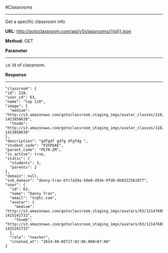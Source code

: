#Classrooms

----------
Get a specific classroom info


**URL:** http://gotoclassroom.com/api/v1/classrooms/{{id}}.json

**Method:**  GET

**Parameter**

----------
 `id`: Id of classroom.


**Response**

---------

    "classroom": {
    "id": 110,
    "user_id": 63,
    "name": "lop 110",
    "image": {
      "medium": "http://s3.amazonaws.com/gotoclassroom_staging_imgs/avatar_classes/110/smoke_medium.jpg?1413858638",
      "thumb": "http://s3.amazonaws.com/gotoclassroom_staging_imgs/avatar_classes/110/smoke_thumb.jpg?1413858638"
    },
    "description": "gdfgdf gdfg dfgfdg ",
    "student_code": "P2hPbAE",
    "parent_code": "PE7R-2M",
    "is_active": true,
    "static": {
      "students": 3,
      "parents": 2
    },
    "domain": null,
    "sub_domain": "danny-tran-bfc7a59a-50e0-493e-9fd0-6b6522561077",
    "user": {
      "id": 63,
      "name": "Danny Tran",
      "email": "tc@tc.com",
      "avatar": {
        "medium": "http://s3.amazonaws.com/gotoclassroom_staging_imgs/avatars/63/1214768089222_medium.jpg?1415241733",
        "thumb": "http://s3.amazonaws.com/gotoclassroom_staging_imgs/avatars/63/1214768089222_thumb.jpg?1415241733"
      },
      "role": "teacher",
      "created_at": "2014-08-06T17:02:06.000+07:00"
    }





